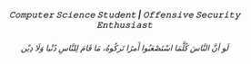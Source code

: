 <h5 align="center">𝙲𝚘𝚖𝚙𝚞𝚝𝚎𝚛 𝚂𝚌𝚒𝚎𝚗𝚌𝚎 𝚂𝚝𝚞𝚍𝚎𝚗𝚝 | 𝙾𝚏𝚏𝚎𝚗𝚜𝚒𝚟𝚎 𝚂𝚎𝚌𝚞𝚛𝚒𝚝𝚢 𝙴𝚗𝚝𝚑𝚞𝚜𝚒𝚊𝚜𝚝</h5>
<h6 align="center">لَو أنَّ النَّاسَ كُلَّمَا اسْتَصْعَبُوا أَمرًا تَركُوهُ، مَا قَامَ لِلنَّاسِ دُنْيا وَلَا دِيْن</h6>
